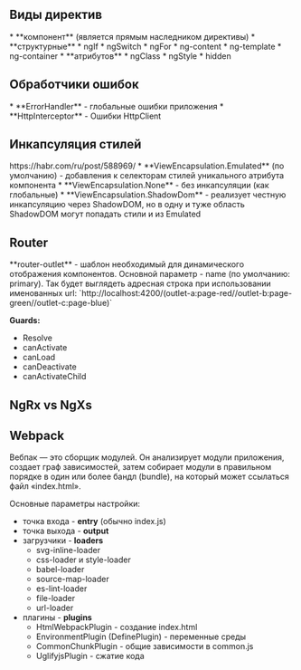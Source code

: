 <h2>Виды директив</h2>
* **компонент** (является прямым наследником директивы)
* **структурные**
  * ngIf
  * ngSwitch
  * ngFor
  * ng-content
  * ng-template
  * ng-container
* **атрибутов**
  * ngClass
  * ngStyle
  * hidden

<h2>Обработчики ошибок</h2>
* **ErrorHandler** - глобальные ошибки приложения
* **HttpInterceptor** - Ошибки HttpClient

<h2>Инкапсуляция стилей</h2>
https://habr.com/ru/post/588969/
* **ViewEncapsulation.Emulated** (по умолчанию) - добавления к селекторам стилей уникального атрибута компонента
* **ViewEncapsulation.None** - без инкапсуляции (как глобальные)
* **ViewEncapsulation.ShadowDom** - реализует честную инкапсуляцию через ShadowDOM, но в одну и туже область ShadowDOM могут попадать стили и из Emulated

<h2>Router</h2>
**router-outlet** - шаблон необходимый для динамического отображения компонентов. Основной параметр - name (по умолчанию: primary).
Так будет выглядеть адресная строка при использовании именованных url: `http://localhost:4200/(outlet-a:page-red//outlet-b:page-green//outlet-c:page-blue)`

**Guards:**
* Resolve
* canActivate
* canLoad
* canDeactivate
* canActivateChild

<h2>NgRx vs NgXs</h2>

<h2>Webpack</h2>
Вебпак — это сборщик модулей. Он анализирует модули приложения, создает граф зависимостей, затем собирает модули в правильном порядке в один или более бандл (bundle), на который может ссылаться файл «index.html».

Основные параметры настройки:
* точка входа - **entry** (обычно index.js)
* точка выхода - **output**
* загрузчики - **loaders**
  * svg-inline-loader
  * css-loader и style-loader
  * babel-loader
  * source-map-loader
  * es-lint-loader
  * file-loader
  * url-loader
* плагины - **plugins**
  * HtmlWebpackPlugin - создание index.html
  * EnvironmentPlugin (DefinePlugin) - переменные среды
  * CommonChunkPlugin - общие зависимости в common.js
  * UglifyjsPlugin - сжатие кода
